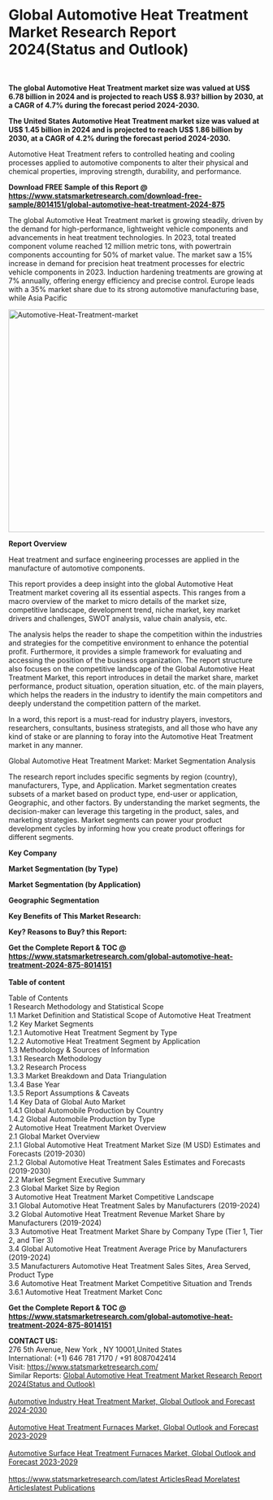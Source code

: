 <h1>Global Automotive Heat Treatment Market Research Report 2024(Status and Outlook)</h1><br/><p><strong>The global Automotive Heat Treatment market size was valued at US$ 6.78 billion in 2024 and is projected to reach US$ 8.93? billion by 2030, at a <strong>CAGR</strong> of 4.7% during the forecast period 2024-2030.</strong></p><p><strong>The United States Automotive Heat Treatment market size was valued at US$ 1.45 billion in 2024 and is projected to reach US$ 1.86 billion by 2030, at a <strong>CAGR</strong> of 4.2% during the forecast period 2024-2030.</strong></p><p>Automotive Heat Treatment refers to controlled heating and cooling processes applied to automotive components to alter their physical and chemical properties, improving strength, durability, and performance.</p><p><strong>Download FREE Sample of this Report @ <a href="https://www.statsmarketresearch.com/download-free-sample/8014151/global-automotive-heat-treatment-2024-875">https://www.statsmarketresearch.com/download-free-sample/8014151/global-automotive-heat-treatment-2024-875</a></strong></p><p>The global Automotive Heat Treatment market is growing steadily, driven by the demand for high-performance, lightweight vehicle components and advancements in heat treatment technologies. In 2023, total treated component volume reached 12 million metric tons, with powertrain components accounting for 50% of market value. The market saw a 15% increase in demand for precision heat treatment processes for electric vehicle components in 2023. Induction hardening treatments are growing at 7% annually, offering energy efficiency and precise control. Europe leads with a 35% market share due to its strong automotive manufacturing base, while Asia Pacific</p><p><img alt="Automotive-Heat-Treatment-market" src="https://www.grandresearchstore.com/assets/report-images/Automotive_Heat_Treatment_market.png" style="width: 730px; height: 438px;"></p><p><strong>Report Overview</strong></p><p>Heat treatment and surface engineering processes are applied in the manufacture of automotive components.</p><p>This report provides a deep insight into the global Automotive Heat Treatment market covering all its essential aspects. This ranges from a macro overview of the market to micro details of the market size, competitive landscape, development trend, niche market, key market drivers and challenges, SWOT analysis, value chain analysis, etc.</p><p>The analysis helps the reader to shape the competition within the industries and strategies for the competitive environment to enhance the potential profit. Furthermore, it provides a simple framework for evaluating and accessing the position of the business organization. The report structure also focuses on the competitive landscape of the Global Automotive Heat Treatment Market, this report introduces in detail the market share, market performance, product situation, operation situation, etc. of the main players, which helps the readers in the industry to identify the main competitors and deeply understand the competition pattern of the market.</p><p>In a word, this report is a must-read for industry players, investors, researchers, consultants, business strategists, and all those who have any kind of stake or are planning to foray into the Automotive Heat Treatment market in any manner.</p><p>Global Automotive Heat Treatment Market: Market Segmentation Analysis</p><p>The research report includes specific segments by region (country), manufacturers, Type, and Application. Market segmentation creates subsets of a market based on product type, end-user or application, Geographic, and other factors. By understanding the market segments, the decision-maker can leverage this targeting in the product, sales, and marketing strategies. Market segments can power your product development cycles by informing how you create product offerings for different segments.</p><p><strong>Key Company</strong></p><p><strong>Market Segmentation (by Type)</strong></p><p><strong>Market Segmentation (<strong>by Application</strong>)</strong></p><p><strong>Geographic Segmentation</strong></p><p><strong>Key Benefits of This Market Research:</strong></p><p><strong>Key? <strong>Reasons to Buy</strong>? this Report:</strong></p><div><b>Get the Complete Report & TOC @ <a href="https://www.statsmarketresearch.com/global-automotive-heat-treatment-2024-875-8014151">https://www.statsmarketresearch.com/global-automotive-heat-treatment-2024-875-8014151</a></b></div><br><b>Table of content</b><p>Table of Contents<br /> 1 Research Methodology and Statistical Scope<br /> 1.1 Market Definition and Statistical Scope of Automotive Heat Treatment<br /> 1.2 Key Market Segments<br /> 1.2.1 Automotive Heat Treatment Segment by Type<br /> 1.2.2 Automotive Heat Treatment Segment by Application<br /> 1.3 Methodology & Sources of Information<br /> 1.3.1 Research Methodology<br /> 1.3.2 Research Process<br /> 1.3.3 Market Breakdown and Data Triangulation<br /> 1.3.4 Base Year<br /> 1.3.5 Report Assumptions & Caveats<br /> 1.4 Key Data of Global Auto Market<br /> 1.4.1 Global Automobile Production by Country<br /> 1.4.2 Global Automobile Production by Type<br /> 2 Automotive Heat Treatment Market Overview<br /> 2.1 Global Market Overview<br /> 2.1.1 Global Automotive Heat Treatment Market Size (M USD) Estimates and Forecasts (2019-2030)<br /> 2.1.2 Global Automotive Heat Treatment Sales Estimates and Forecasts (2019-2030)<br /> 2.2 Market Segment Executive Summary<br /> 2.3 Global Market Size by Region<br /> 3 Automotive Heat Treatment Market Competitive Landscape<br /> 3.1 Global Automotive Heat Treatment Sales by Manufacturers (2019-2024)<br /> 3.2 Global Automotive Heat Treatment Revenue Market Share by Manufacturers (2019-2024)<br /> 3.3 Automotive Heat Treatment Market Share by Company Type (Tier 1, Tier 2, and Tier 3)<br /> 3.4 Global Automotive Heat Treatment Average Price by Manufacturers (2019-2024)<br /> 3.5 Manufacturers Automotive Heat Treatment Sales Sites, Area Served, Product Type<br /> 3.6 Automotive Heat Treatment Market Competitive Situation and Trends<br /> 3.6.1 Automotive Heat Treatment Market Conc<br><div><b>Get the Complete Report & TOC @ <a href="https://www.statsmarketresearch.com/global-automotive-heat-treatment-2024-875-8014151">https://www.statsmarketresearch.com/global-automotive-heat-treatment-2024-875-8014151</a></b></div></p> <b>CONTACT US:</b><br>276 5th Avenue, New York , NY 10001,United States<br>International: (+1) 646 781 7170 / +91 8087042414<br>Visit: <a href="https://www.statsmarketresearch.com/">https://www.statsmarketresearch.com/</a><br>Similar Reports: <a href="https://www.statsmarketresearch.com/global-automotive-heat-treatment-2024-875-8014151">Global Automotive Heat Treatment Market Research Report 2024(Status and Outlook)</a><br/><br/><a href="https://www.statsmarketresearch.com/global-automotive-heat-treatment-2024-875-8014151">Automotive Industry Heat Treatment Market, Global Outlook and Forecast 2024-2030</a><br/><br/><a href="https://www.statsmarketresearch.com/global-automotive-heat-treatment-2024-875-8014151">Automotive Heat Treatment Furnaces Market, Global Outlook and Forecast 2023-2029</a><br/><br/><a href="https://www.statsmarketresearch.com/global-automotive-heat-treatment-2024-875-8014151">Automotive Surface Heat Treatment Furnaces Market, Global Outlook and Forecast 2023-2029</a><br/><br/><a href="https://gyeongbokgung.com">https://www.statsmarketresearch.com/</a><a href="https://hallyeomaritime.com">latest Articles</a><a href="https://jingwansa.com">Read More</a><a href=https://nguoiviet.jp/">latest Articles</a><a href="https://www.intelmarketresearch.com/">latest Publications</a>